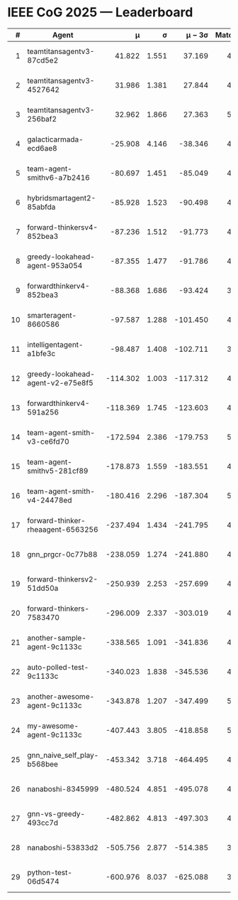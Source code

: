 # IEEE CoG 2025 — Leaderboard

| # | Agent | μ | σ | μ − 3σ | Matches | Updated |
|---:|---|---:|---:|---:|---:|---|
| 1 | teamtitansagentv3-87cd5e2 | 41.822 | 1.551 | 37.169 | 4992 | 2025-08-19 01:26 |
| 2 | teamtitansagentv3-4527642 | 31.986 | 1.381 | 27.844 | 4840 | 2025-08-19 01:26 |
| 3 | teamtitansagentv3-256baf2 | 32.962 | 1.866 | 27.363 | 5132 | 2025-08-19 01:26 |
| 4 | galacticarmada-ecd6ae8 | -25.908 | 4.146 | -38.346 | 4820 | 2025-08-19 01:26 |
| 5 | team-agent-smithv6-a7b2416 | -80.697 | 1.451 | -85.049 | 4820 | 2025-08-19 01:26 |
| 6 | hybridsmartagent2-85abfda | -85.928 | 1.523 | -90.498 | 4656 | 2025-08-19 01:26 |
| 7 | forward-thinkersv4-852bea3 | -87.236 | 1.512 | -91.773 | 4035 | 2025-08-19 01:26 |
| 8 | greedy-lookahead-agent-953a054 | -87.355 | 1.477 | -91.786 | 4568 | 2025-08-19 01:26 |
| 9 | forwardthinkerv4-852bea3 | -88.368 | 1.686 | -93.424 | 3848 | 2025-08-19 01:26 |
| 10 | smarteragent-8660586 | -97.587 | 1.288 | -101.450 | 4141 | 2025-08-19 01:26 |
| 11 | intelligentagent-a1bfe3c | -98.487 | 1.408 | -102.711 | 3846 | 2025-08-19 01:26 |
| 12 | greedy-lookahead-agent-v2-e75e8f5 | -114.302 | 1.003 | -117.312 | 4928 | 2025-08-19 01:26 |
| 13 | forwardthinkerv4-591a256 | -118.369 | 1.745 | -123.603 | 4244 | 2025-08-19 01:26 |
| 14 | team-agent-smith-v3-ce6fd70 | -172.594 | 2.386 | -179.753 | 5406 | 2025-08-19 01:26 |
| 15 | team-agent-smithv5-281cf89 | -178.873 | 1.559 | -183.551 | 4920 | 2025-08-19 01:26 |
| 16 | team-agent-smith-v4-24478ed | -180.416 | 2.296 | -187.304 | 5146 | 2025-08-19 01:26 |
| 17 | forward-thinker-rheaagent-6563256 | -237.494 | 1.434 | -241.795 | 4526 | 2025-08-19 01:26 |
| 18 | gnn_prgcr-0c77b88 | -238.059 | 1.274 | -241.880 | 4690 | 2025-08-19 01:26 |
| 19 | forward-thinkersv2-51dd50a | -250.939 | 2.253 | -257.699 | 4986 | 2025-08-19 01:26 |
| 20 | forward-thinkers-7583470 | -296.009 | 2.337 | -303.019 | 4440 | 2025-08-19 01:26 |
| 21 | another-sample-agent-9c1133c | -338.565 | 1.091 | -341.836 | 4900 | 2025-08-19 01:26 |
| 22 | auto-polled-test-9c1133c | -340.023 | 1.838 | -345.536 | 4400 | 2025-08-19 01:26 |
| 23 | another-awesome-agent-9c1133c | -343.878 | 1.207 | -347.499 | 5240 | 2025-08-19 01:26 |
| 24 | my-awesome-agent-9c1133c | -407.443 | 3.805 | -418.858 | 5120 | 2025-08-19 01:26 |
| 25 | gnn_naive_self_play-b568bee | -453.342 | 3.718 | -464.495 | 4000 | 2025-08-19 01:26 |
| 26 | nanaboshi-8345999 | -480.524 | 4.851 | -495.078 | 4040 | 2025-08-19 01:26 |
| 27 | gnn-vs-greedy-493cc7d | -482.862 | 4.813 | -497.303 | 4040 | 2025-08-19 01:26 |
| 28 | nanaboshi-53833d2 | -505.756 | 2.877 | -514.385 | 3660 | 2025-08-19 01:26 |
| 29 | python-test-06d5474 | -600.976 | 8.037 | -625.088 | 3990 | 2025-08-19 01:26 |
